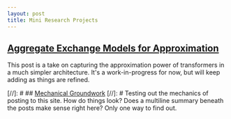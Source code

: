 ```yaml
---
layout: post
title: Mini Research Projects
---
```



## [Aggregate Exchange Models for Approximation](https://tchlux.github.io/blog/2022-02_aggregate-exchange-model/)

This post is a take on capturing the approximation power of transformers in a much simpler architecture. It's a work-in-progress for now, but will keep adding as things are refined.


[//]: # ## [Mechanical Groundwork](https://tchlux.github.io/blog/2022-02_getting_started/)
[//]: # Testing out the mechanics of posting to this site. How do things look? Does a multiline summary beneath the posts make sense right here? Only one way to find out.
